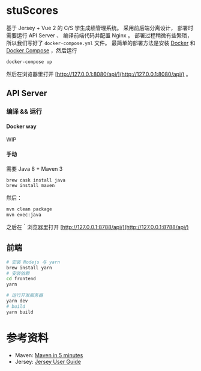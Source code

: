 # stuScores

基于 Jersey + Vue 2 的 C/S 学生成绩管理系统。
采用前后端分离设计， 部署时需要运行 API Server 、 编译前端代码并配置 Nginx 。
部署过程稍微有些繁琐， 所以我们写好了 `docker-compose.yml` 文件。 最简单的部署方法是安装 [Docker](https://docs.docker.com/engine/installation/) 和 [Docker Compose](https://docs.docker.com/compose/install/) ，然后运行
```bash
docker-compose up
```

然后在浏览器里打开 [http://127.0.0.1:8080/api/](http://127.0.0.1:8080/api/) 。


## API Server

### 编译 && 运行

#### Docker way
WIP

#### 手动
需要 Java 8 + Maven 3
```bash
brew cask install java
brew install maven
```

然后：
```bash
mvn clean package
mvn exec:java
```
之后在｀浏览器里打开 [http://127.0.0.1:8788/api/](http://127.0.0.1:8788/api/)

## 前端
```bash
# 安装 Nodejs 与 yarn
brew install yarn
# 安装依赖
cd frontend
yarn

# 运行开发服务器
yarn dev
# build
yarn build
```

# 参考资料

+ Maven: [Maven in 5 minutes](http://maven.apache.org/guides/getting-started/maven-in-five-minutes.html)
+ Jersey: [Jersey User Guide](https://jersey.java.net/documentation/latest/index.html)